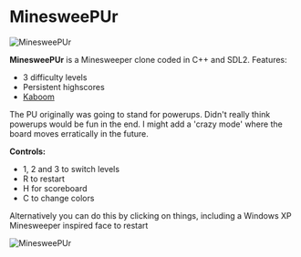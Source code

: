 # MinesweePUr

![MinesweePUr](images/beginner50.png)

**MinesweePUr** is a Minesweeper clone coded in C++ and SDL2. Features:
- 3 difficulty levels
- Persistent highscores
- [Kaboom](https://www.youtube.com/watch?v=WxjGZo8oN5Y)

The PU originally was going to stand for powerups. Didn't really think powerups would be fun in the end. I might add a 'crazy mode' where the board moves erratically in the future.

**Controls:**

- 1, 2 and 3 to switch levels
- R to restart
- H for scoreboard
- C to change colors

Alternatively you can do this by clicking on things, including a Windows XP Minesweeper inspired face to restart

![MinesweePUr](images/expert2.png)
